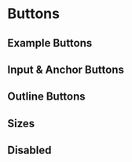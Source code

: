 # Buttons

## Example Buttons

<code-preview>
  <template>
    <button type="button" class="inline-block px-3 py-2 m-1 text-base font-normal leading-6 text-center text-white align-middle bg-blue-600 border-transparent border-solid rounded cursor-pointer hover:bg-blue-700 active:bg-blue-700 focus:outline-none">Primary</button>
    <button type="button" class="inline-block px-3 py-2 m-1 text-base font-normal leading-6 text-center text-white align-middle bg-gray-600 border-transparent border-solid rounded cursor-pointer hover:bg-gray-700 active:bg-gray-700 focus:outline-none">Secondary</button>
    <button type="button" class="inline-block px-3 py-2 m-1 text-base font-normal leading-6 text-center text-white align-middle bg-green-500 border-transparent border-solid rounded cursor-pointer hover:bg-green-600 active:bg-green-600 focus:outline-none">Success</button>
    <button type="button" class="inline-block px-3 py-2 m-1 text-base font-normal leading-6 text-center text-white align-middle bg-red-600 border-transparent border-solid rounded cursor-pointer hover:bg-red-700 active:bg-red-700 focus:outline-none">Danger</button>
    <button type="button" class="inline-block px-3 py-2 m-1 text-base font-normal leading-6 text-center align-middle bg-yellow-500 border-transparent border-solid rounded cursor-pointer text-dark hover:bg-yellow-600 active:bg-yellow-600 focus:outline-none">Warning</button>
    <button type="button" class="inline-block px-3 py-2 m-1 text-base font-normal leading-6 text-center text-white align-middle bg-teal-500 border-transparent border-solid rounded cursor-pointer hover:bg-teal-600 active:bg-teal-600 focus:outline-none">Info</button>
    <button type="button" class="inline-block px-3 py-2 m-1 text-base font-normal leading-6 text-center align-middle bg-gray-200 border-transparent border-solid rounded cursor-pointer text-dark hover:bg-gray-300 active:bg-gray-300 focus:outline-none">Light</button>
    <button type="button" class="inline-block px-3 py-2 m-1 text-base font-normal leading-6 text-center text-white align-middle bg-gray-800 border-transparent border-solid rounded cursor-pointer hover:bg-gray-900 active:bg-gray-900 focus:outline-none">Dark</button>
    <button type="button" class="inline-block px-3 py-2 m-1 text-base font-normal leading-6 text-center text-blue-600 align-middle border-transparent border-solid rounded cursor-pointer hover:text-blue-700 active:text-blue-700 hover:underline active:underline focus:outline-none">Link</button>
  </template>
</code-preview>

## Input & Anchor Buttons

<code-preview>
  <template>
    <a href="#!" role="button" class="inline-block px-3 py-2 m-1 text-base font-normal leading-6 text-center text-white align-middle bg-blue-600 border-transparent border-solid rounded cursor-pointer hover:no-underline hover:bg-blue-700 active:no-underline active:bg-blue-700 focus:outline-none">Primary</a>
    <button class="inline-block px-3 py-2 m-1 text-base font-normal leading-6 text-center text-white align-middle bg-blue-600 border-transparent border-solid rounded cursor-pointer hover:bg-blue-700 active:bg-blue-700 focus:outline-none" type="submit">Button</button>
    <input class="inline-block px-3 py-2 m-1 text-base font-normal leading-6 text-center text-white align-middle bg-blue-600 border-transparent border-solid rounded cursor-pointer hover:bg-blue-700 active:bg-blue-700 focus:outline-none" type="button" value="Input">
    <input class="inline-block px-3 py-2 m-1 text-base font-normal leading-6 text-center text-white align-middle bg-blue-600 border-transparent border-solid rounded cursor-pointer hover:bg-blue-700 active:bg-blue-700 focus:outline-none" type="submit" value="Submit">
    <input class="inline-block px-3 py-2 m-1 text-base font-normal leading-6 text-center text-white align-middle bg-blue-600 border-transparent border-solid rounded cursor-pointer hover:bg-blue-700 active:bg-blue-700 focus:outline-none" type="reset" value="Reset">
  </template>
</code-preview>

## Outline Buttons

<code-preview>
  <template>
    <button type="button" class="inline-block px-3 py-2 m-1 text-base font-normal leading-6 text-center text-blue-600 align-middle transition-colors duration-200 border border-blue-600 border-solid rounded cursor-pointer hover:text-white hover:bg-blue-600 active:text-white active:bg-blue-600 focus:outline-none">Primary</button>
    <button type="button" class="inline-block px-3 py-2 m-1 text-base font-normal leading-6 text-center text-gray-600 align-middle transition-colors duration-200 border border-gray-600 border-solid rounded cursor-pointer hover:text-white hover:bg-gray-600 active:text-white active:bg-gray-600 focus:outline-none">Secondary</button>
    <button type="button" class="inline-block px-3 py-2 m-1 text-base font-normal leading-6 text-center text-green-500 align-middle transition-colors duration-200 border border-green-500 border-solid rounded cursor-pointer hover:text-white hover:bg-green-500 active:text-white active:bg-green-500 focus:outline-none">Success</button>
    <button type="button" class="inline-block px-3 py-2 m-1 text-base font-normal leading-6 text-center text-red-600 align-middle transition-colors duration-200 border border-red-600 border-solid rounded cursor-pointer hover:text-white hover:bg-red-600 active:text-white active:bg-red-600 focus:outline-none">Danger</button>
    <button type="button" class="inline-block px-3 py-2 m-1 text-base font-normal leading-6 text-center text-yellow-500 align-middle transition-colors duration-200 border border-yellow-500 border-solid rounded cursor-pointer hover:text-black hover:bg-yellow-500 active:text-black active:bg-yellow-500 focus:outline-none">Warning</button>
    <button type="button" class="inline-block px-3 py-2 m-1 text-base font-normal leading-6 text-center text-teal-500 align-middle transition-colors duration-200 border border-teal-500 border-solid rounded cursor-pointer hover:text-white hover:bg-teal-500 active:text-white active:bg-teal-500 focus:outline-none">Info</button>
    <button type="button" class="inline-block px-3 py-2 m-1 text-base font-normal leading-6 text-center text-gray-200 align-middle transition-colors duration-200 border border-gray-200 border-solid rounded cursor-pointer hover:text-black hover:bg-gray-200 active:text-black active:bg-gray-200 focus:outline-none">Light</button>
    <button type="button" class="inline-block px-3 py-2 m-1 text-base font-normal leading-6 text-center text-gray-800 align-middle transition-colors duration-200 border border-gray-800 border-solid rounded cursor-pointer hover:text-white hover:bg-gray-800 active:text-white active:bg-gray-800 focus:outline-none">Dark</button>
  </template>
</code-preview>

## Sizes

<code-preview>
  <template>
    <button type="button" class="inline-block px-4 py-2 m-1 text-xl font-normal leading-8 text-center text-white align-middle bg-blue-600 border-transparent border-solid rounded-md cursor-pointer hover:bg-blue-700 active:bg-blue-700 focus:bg-blue-700 focus:outline-none">Large button</button>
    <button type="button" class="inline-block px-4 py-2 m-1 text-xl font-normal leading-8 text-center text-white align-middle bg-gray-600 border-transparent border-solid rounded-md cursor-pointer hover:bg-gray-700 active:bg-gray-700 focus:bg-gray-700 focus:outline-none">Large button</button>
  </template>
</code-preview>

<code-preview>
  <template>
    <button type="button" class="inline-block px-3 py-2 m-1 text-base font-normal leading-6 text-center text-white align-middle bg-blue-600 border-transparent border-solid rounded cursor-pointer hover:bg-blue-700 active:bg-blue-700 focus:bg-blue-700 focus:outline-none">Normal button</button>
    <button type="button" class="inline-block px-3 py-2 m-1 text-base font-normal leading-6 text-center text-white align-middle bg-gray-600 border-transparent border-solid rounded cursor-pointer hover:bg-gray-700 active:bg-gray-700 focus:bg-gray-700 focus:outline-none">Normal button</button>
  </template>
</code-preview>

<code-preview>
  <template>
    <button type="button" class="inline-block px-2 py-1 m-1 text-sm font-normal leading-6 text-center text-white align-middle bg-blue-600 border-transparent border-solid rounded cursor-pointer hover:bg-blue-700 active:bg-blue-700 focus:bg-blue-700 focus:outline-none">Small button</button>
    <button type="button" class="inline-block px-2 py-1 m-1 text-sm font-normal leading-6 text-center text-white align-middle bg-gray-600 border-transparent border-solid rounded cursor-pointer hover:bg-gray-700 active:bg-gray-700 focus:bg-gray-700 focus:outline-none">Small button</button>
  </template>
</code-preview>

<code-preview>
  <template>
    <button type="button" class="block w-full px-4 py-2 m-1 text-xl font-normal leading-8 text-center text-white align-middle bg-blue-600 border-transparent border-solid rounded-md cursor-pointer hover:bg-blue-700 active:bg-blue-700 focus:bg-blue-700 focus:outline-none">Block level button</button>
    <button type="button" class="block w-full px-4 py-2 m-1 text-xl font-normal leading-8 text-center text-white align-middle bg-gray-600 border-transparent border-solid rounded-md cursor-pointer hover:bg-gray-700 active:bg-gray-700 focus:bg-gray-700 focus:outline-none">Block level button</button>
  </template>
</code-preview>

## Disabled

<code-preview>
  <template>
    <button type="button" class="inline-block px-4 py-2 m-1 text-xl font-normal leading-8 text-center text-white align-middle bg-blue-600 border-transparent border-solid rounded-md cursor-pointer disabled:cursor-not-allowed hover:bg-blue-700 active:bg-blue-700 focus:bg-blue-700 focus:outline-none disabled:opacity-75" disabled>Large button</button>
    <button type="button" class="inline-block px-4 py-2 m-1 text-xl font-normal leading-8 text-center text-white align-middle bg-gray-600 border-transparent border-solid rounded-md cursor-pointer disabled:cursor-not-allowed hover:bg-gray-700 active:bg-gray-700 focus:bg-gray-700 focus:outline-none disabled:opacity-75" disabled>Large button</button>
  </template>
</code-preview>